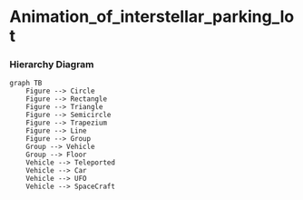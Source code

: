# Animation_of_interstellar_parking_lot

### Hierarchy Diagram

```mermaid
graph TB
    Figure --> Circle
    Figure --> Rectangle
    Figure --> Triangle
    Figure --> Semicircle
    Figure --> Trapezium
    Figure --> Line
    Figure --> Group
    Group --> Vehicle
    Group --> Floor
    Vehicle --> Teleported
    Vehicle --> Car
    Vehicle --> UFO
    Vehicle --> SpaceCraft
```